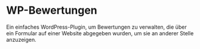 # WP-Bewertungen
Ein einfaches WordPress-Plugin, um Bewertungen zu verwalten, die über ein Formular auf einer Website abgegeben wurden, um sie an anderer Stelle anzuzeigen.
